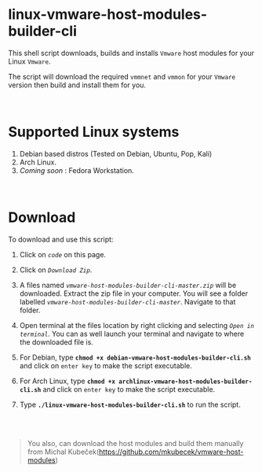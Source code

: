 # linux-vmware-host-modules-builder-cli
This shell script downloads, builds and installs `Vmware` host modules for your Linux `Vmware`.

The script will download the required `vmmnet` and `vmmon` for your `Vmware` version then build and install them for you.


</br>

# Supported Linux systems
  1. Debian based distros (Tested on Debian, Ubuntu, Pop, Kali)
  2. Arch Linux.
  3. *Coming soon* : Fedora Workstation.


</br>

# Download
To download and use this script:
  1. Click on *`code`* on this page.
  2. Click on *`Download Zip`*.
  3. A files named *`vmware-host-modules-builder-cli-master.zip`* will be downloaded. Extract the zip file in your computer. You will see a folder labelled *`vmware-host-modules-builder-cli-master`*. Navigate to that folder.
  4. Open terminal at the files location by right clicking and selecting *`Open in terminal`*. You can as well launch your terminal and navigate to where the downloaded file is.

  5. For Debian, type **`chmod +x debian-vmware-host-modules-builder-cli.sh`** and click on `enter key` to make the script executable.

  6. For Arch Linux, type **`chmod +x archlinux-vmware-host-modules-builder-cli.sh`** and click on `enter key` to make the script executable.

  6. Type **`./linux-vmware-host-modules-builder-cli.sh`** to run the script.

</br></br>
>You also, can download the host modules and build them manually from Michal Kubeček(https://github.com/mkubecek/vmware-host-modules)
